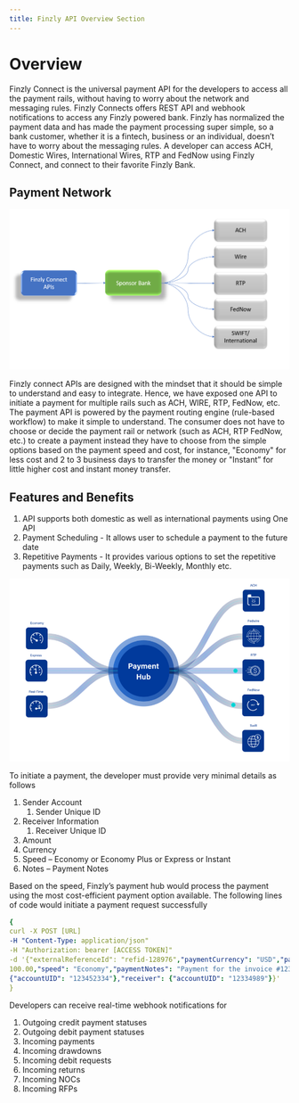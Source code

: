 ```yaml
---
title: Finzly API Overview Section  
---
```


# **Overview**

Finzly Connect is the universal payment API for the developers to access all the payment rails, without
having to worry about the network and messaging rules. Finzly Connects offers REST API and webhook
notifications to access any Finzly powered bank. Finzly has normalized the payment data and has made
the payment processing super simple, so a bank customer, whether it is a fintech, business or an
individual, doesn’t have to worry about the messaging rules. A developer can access ACH, Domestic
Wires, International Wires, RTP and FedNow using Finzly Connect, and connect to their favorite Finzly
Bank.

## **Payment Network**
![image info](./images/payment-network.png)

Finzly connect APIs are designed with the mindset that it should be simple to understand and easy to
integrate. Hence, we have exposed one API to initiate a payment for multiple rails such as ACH, WIRE,
RTP, FedNow, etc.
The payment API is powered by the payment routing engine (rule-based workflow) to make it simple to
understand. The consumer does not have to choose or decide the payment rail or network (such as ACH,
RTP FedNow, etc.) to create a payment instead they have to choose from the simple options based on the
payment speed and cost, for instance, "Economy" for less cost and 2 to 3 business days to transfer the
money or "Instant” for little higher cost and instant money transfer.

## **Features and Benefits**
1. API supports both domestic as well as international payments using One API
2. Payment Scheduling - It allows user to schedule a payment to the future date
3. Repetitive Payments - It provides various options to set the repetitive payments such as Daily,
Weekly, Bi-Weekly, Monthly etc. 

![image info](./images/payment-hub.png)

To initiate a payment, the developer must provide very minimal details as follows
1. Sender Account
    1. Sender Unique ID
2. Receiver Information
    1. Receiver Unique ID
3. Amount
4. Currency
5. Speed – Economy or Economy Plus or Express or Instant
6. Notes – Payment Notes

Based on the speed, Finzly’s payment hub would process the payment using the most cost-efficient
payment option available. The following lines of code would initiate a payment request successfully

```yaml Before
{
curl -X POST [URL]
-H "Content-Type: application/json"
-H "Authorization: bearer [ACCESS TOKEN]"
-d '{"externalReferenceId": "refid-128976","paymentCurrency": "USD","paymentAmount":
100.00,"speed": "Economy","paymentNotes": "Payment for the invoice #123","sender":
{"accountUID": "123452334"},"receiver": {"accountUID": "12334989"}}'
}

```
Developers can receive real-time webhook notifications for
1. Outgoing credit payment statuses
2. Outgoing debit payment statuses
3. Incoming payments
4. Incoming drawdowns
5. Incoming debit requests
6. Incoming returns
7. Incoming NOCs
8. Incoming RFPs
